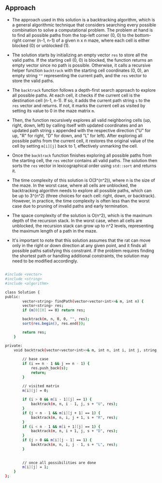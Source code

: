 ## Approach
- The approach used in this solution is a backtracking algorithm, which is a general algorithmic technique that considers searching every possible combination to solve a computational problem. The problem at hand is to find all possible paths from the top-left corner (0, 0) to the bottom-right corner (n-1, n-1) of a given n x n maze, where each cell is either blocked (0) or unblocked (1).

- The solution starts by initializing an empty vector `res` to store all the valid paths. If the starting cell (0, 0) is blocked, the function returns an empty vector since no path is possible. Otherwise, it calls a recursive helper function `backtrack` with the starting cell coordinates (0, 0), an empty string `""` representing the current path, and the `res` vector to store the valid paths.

- The `backtrack` function follows a depth-first search approach to explore all possible paths. At each cell, it checks if the current cell is the destination cell (n-1, n-1). If so, it adds the current path string `s` to the `res` vector and returns. If not, it marks the current cell as visited by setting its value to 0 in the maze matrix `m`.

- Then, the function recursively explores all valid neighboring cells (up, right, down, left) by calling itself with updated coordinates and an updated path string `s` appended with the respective direction ("U" for up, "R" for right, "D" for down, and "L" for left). After exploring all possible paths from the current cell, it restores the original value of the cell by setting `m[i][j]` back to 1, effectively unmarking the cell.

- Once the `backtrack` function finishes exploring all possible paths from the starting cell, the `res` vector contains all valid paths. The solution then sorts the `res` vector in lexicographical order using `std::sort` and returns it.

- The time complexity of this solution is O(3^(n^2)), where n is the size of the maze. In the worst case, where all cells are unblocked, the backtracking algorithm needs to explore all possible paths, which can be up to 3^(n^2) (three choices for each cell: right, down, or backtrack). However, in practice, the time complexity is often less than the worst case due to pruning of invalid paths and early termination.

- The space complexity of the solution is O(n^2), which is the maximum depth of the recursion stack. In the worst case, when all cells are unblocked, the recursion stack can grow up to n^2 levels, representing the maximum length of a path in the maze.

- It's important to note that this solution assumes that the rat can move only in the right or down direction at any given point, and it finds all possible paths satisfying this constraint. If the problem requires finding the shortest path or handling additional constraints, the solution may need to be modified accordingly.
##
```bash
#include <vector>
#include <string>
#include <algorithm>

class Solution {
public:
        vector<string> findPath(vector<vector<int>>& m, int n) {
        vector<string> res;
        if (m[0][0] == 0) return res;

        backtrack(m, n, 0, 0, "", res);
        sort(res.begin(), res.end());

        return res;
    }

private:
    void backtrack(vector<vector<int>>& m, int n, int i, int j, string s, vector<string>& res) {
        
        // base case
        if (i == n - 1 && j == n - 1) {
            res.push_back(s);
            return;
        }

        // visited matrix
        m[i][j] = 0;
        
        if (i > 0 && m[i - 1][j] == 1) {
            backtrack(m, n, i - 1, j, s + "U", res);
        }
        if (j < n - 1 && m[i][j + 1] == 1) {
            backtrack(m, n, i, j + 1, s + "R", res);
        }
        if (i < n - 1 && m[i + 1][j] == 1) {
            backtrack(m, n, i + 1, j, s + "D", res);
        }
        if (j > 0 && m[i][j - 1] == 1) {
            backtrack(m, n, i, j - 1, s + "L", res);
        }
        
        
        // once all possibilities are done
        m[i][j] = 1;
    }
};
```


